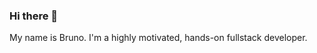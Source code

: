 ### Hi there 👋

My name is Bruno. I'm a highly motivated, hands-on fullstack developer.



<!--
**brunomguimaraes/brunomguimaraes** is a ✨ _special_ ✨ repository because its `README.md` (this file) appears on your GitHub profile.

Here are some ideas to get you started:
 and an advocate for agile methodologies, transparency and collaboration among customers, product managers, software developers, and stakeholders. 
I believe that the combination of agile methodologies and increased transparency can help companies build highly efficient and successful teams that are capable of creating products and solutions that customers love.
- 🔭 I’m currently working on ...
- 🌱 I’m currently learning ...
- 👯 I’m looking to collaborate on ...
- 🤔 I’m looking for help with ...
- 💬 Ask me about ...
- 📫 How to reach me: ...
- 😄 Pronouns: ...
- ⚡ Fun fact: ...
-->
